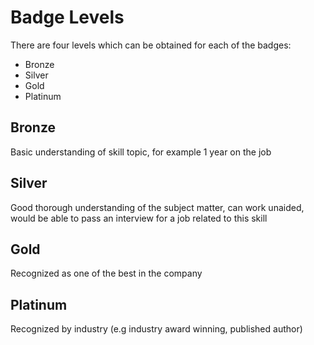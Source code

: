 # Badge Levels
There are four levels which can be obtained for each of the badges:
* Bronze
* Silver
* Gold
* Platinum

## Bronze
Basic understanding of skill topic, for example 1 year on the job

## Silver
Good thorough understanding of the subject matter, can work unaided, would be able to pass an interview for a job related to this skill

## Gold
Recognized as one of the best in the company

## Platinum
Recognized by industry (e.g industry award winning, published author)
